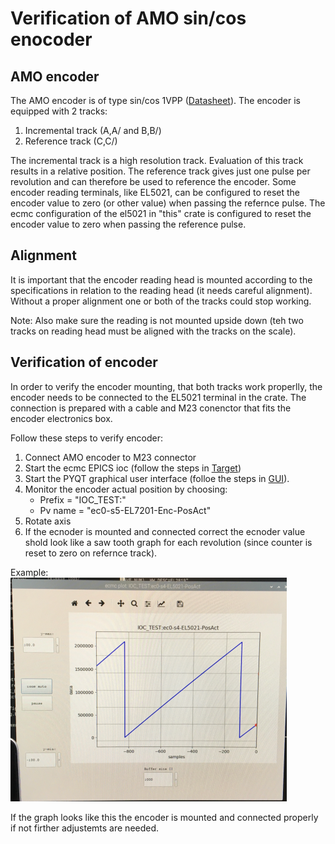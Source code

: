 
# Verification of AMO sin/cos enocoder 

## AMO encoder

The AMO encoder is of type sin/cos 1VPP ([Datasheet](doc/amo_encoder/amosinEncoder.pdf)).
The encoder is equipped with 2 tracks:
1. Incremental track (A,A/ and B,B/)
2. Reference track (C,C/)

The incremental track is a high resolution track. Evaluation of this track results in a relative position.
The reference track gives just one pulse per revolution and can therefore be used to reference the encoder.
Some encoder reading terminals, like EL5021, can be configured to reset the encoder value to zero (or other value) when passing the refernce pulse.
The ecmc configuration of the el5021 in "this" crate is configured to reset the encoder value to zero when passing the reference pulse.

## Alignment
It is important that the encoder reading head is mounted according to the specifications in relation to the reading head (it needs careful alignment).
Without a proper alignment one or both of the tracks could stop working.

Note: Also make sure the reading is not mounted upside down (teh two tracks on reading head must be aligned with the tracks on the scale).

## Verification of encoder
In order to verify the encoder mounting, that both tracks work properlly, the encoder needs to be connected to the EL5021 terminal in the crate. The connection is prepared with a cable and M23 conenctor that fits the encoder electronics box.

Follow these steps to verify encoder:
1. Connect AMO encoder to M23 connector
2. Start the ecmc EPICS ioc (follow the steps in [Target](README_Target.md))
3. Start the PYQT graphical user interface (folloe the steps in  [GUI](https://github.com/anderssandstrom/ecmccomgui/blob/master/README_gui.md)).
4. Monitor the encoder actual position by choosing: 
   * Prefix  = "IOC_TEST:"
   * Pv name = "ec0-s5-EL7201-Enc-PosAct"
5. Rotate axis
6. If the ecnoder is mounted and connected correct the ecnoder value shold look like a saw tooth graph for each revolution (since counter is reset to zero on refernce track).

Example:
![AMO verification graph](doc/amo_encoder/amo_sawtooth.png)

If the graph looks like this the encoder is mounted and connected properly if not firther adjustemts are needed.

